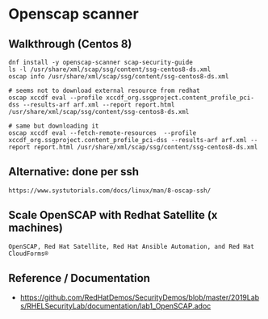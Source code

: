# Openscap scanner 

## Walkthrough (Centos 8)

```
dnf install -y openscap-scanner scap-security-guide 
ls -l /usr/share/xml/scap/ssg/content/ssg-centos8-ds.xml
oscap info /usr/share/xml/scap/ssg/content/ssg-centos8-ds.xml

# seems not to download external resource from redhat 
oscap xccdf eval --profile xccdf_org.ssgproject.content_profile_pci-dss --results-arf arf.xml --report report.html /usr/share/xml/scap/ssg/content/ssg-centos8-ds.xml  

# same but downloading it 
oscap xccdf eval --fetch-remote-resources  --profile xccdf_org.ssgproject.content_profile_pci-dss --results-arf arf.xml --report report.html /usr/share/xml/scap/ssg/content/ssg-centos8-ds.xml 

```

## Alternative: done per ssh 

```
https://www.systutorials.com/docs/linux/man/8-oscap-ssh/

```

## Scale OpenSCAP with Redhat Satellite (x machines) 

```
OpenSCAP, Red Hat Satellite, Red Hat Ansible Automation, and Red Hat CloudForms®

```


## Reference / Documentation 

  * https://github.com/RedHatDemos/SecurityDemos/blob/master/2019Labs/RHELSecurityLab/documentation/lab1_OpenSCAP.adoc

